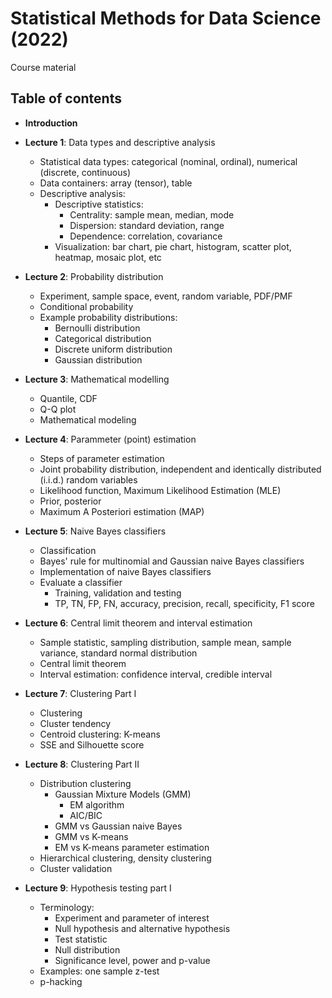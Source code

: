 # Statistical Methods for Data Science (2022)

Course material

## Table of contents

+ **Introduction**
+ **Lecture 1**: Data types and descriptive analysis
  + Statistical data types: categorical (nominal, ordinal), numerical (discrete, continuous)
  + Data containers: array (tensor), table
  + Descriptive analysis:
    + Descriptive statistics:
      + Centrality: sample mean, median, mode
      + Dispersion: standard deviation, range
      + Dependence: correlation, covariance
    + Visualization: bar chart, pie chart, histogram, scatter plot, heatmap, mosaic plot, etc
+ **Lecture 2**: Probability distribution
  + Experiment, sample space, event, random variable, PDF/PMF
  + Conditional probability
  + Example probability distributions:
    + Bernoulli distribution
    + Categorical distribution
    + Discrete uniform distribution
    + Gaussian distribution

+ **Lecture 3**: Mathematical modelling
  + Quantile, CDF
  + Q-Q plot
  + Mathematical modeling

+ **Lecture 4**: Parammeter (point) estimation
  + Steps of parameter estimation
  + Joint probability distribution, independent and identically distributed (i.i.d.) random variables
  + Likelihood function, Maximum Likelihood Estimation (MLE)
  + Prior, posterior
  + Maximum A Posteriori estimation (MAP)

+ **Lecture 5**: Naive Bayes classifiers
  + Classification
  + Bayes' rule for multinomial and Gaussian naive Bayes classifiers
  + Implementation of naive Bayes classifiers
  + Evaluate a classifier
    + Training, validation and testing
    + TP, TN, FP, FN, accuracy, precision, recall, specificity, F1 score


+ **Lecture 6**: Central limit theorem and interval estimation
  + Sample statistic, sampling distribution, sample mean, sample variance, standard normal distribution
  + Central limit theorem
  + Interval estimation: confidence interval, credible interval


+ **Lecture 7**: Clustering Part I
  + Clustering
  + Cluster tendency
  + Centroid clustering: K-means
  + SSE and Silhouette score

+ **Lecture 8**: Clustering Part II
  + Distribution clustering
    + Gaussian Mixture Models (GMM)
      + EM algorithm
      + AIC/BIC
    + GMM vs Gaussian naive Bayes
    + GMM vs K-means
    + EM vs K-means parameter estimation
  + Hierarchical clustering, density clustering
  + Cluster validation


+ **Lecture 9**: Hypothesis testing part I
  + Terminology:
    - Experiment and parameter of interest
    - Null hypothesis and alternative hypothesis
    - Test statistic
    - Null distribution
    - Significance level, power and p-value
  + Examples: one sample z-test
  + p-hacking
